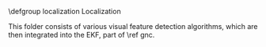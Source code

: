 \defgroup localization Localization

This folder consists of various visual feature detection algorithms,
which are then integrated into the EKF, part of \ref gnc.
